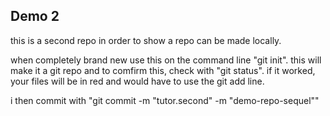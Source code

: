 ## Demo 2

this is a second repo in order to show a repo can be made locally.

when completely brand new use this on the command line "git init".
this will make it a git repo and to comfirm this, check with "git status".
if it worked, your files will be in red and would have to use the git add line.

i then commit with "git commit -m "tutor.second" -m "demo-repo-sequel""